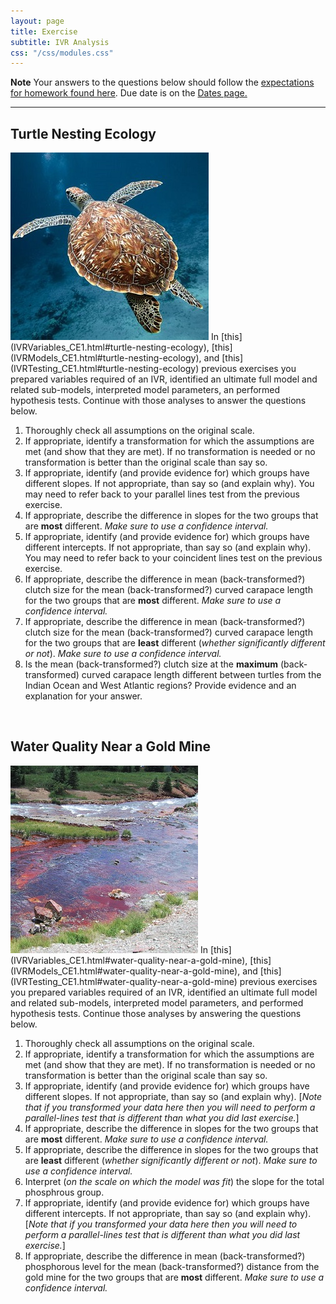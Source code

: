 ```yaml
---
layout: page
title: Exercise
subtitle: IVR Analysis
css: "/css/modules.css"
---
```


<div class="alert alert-warning">
  <strong>Note</strong> Your answers to the questions below should follow the <a href="../../resources/hwformat" target="_blank">expectations for homework found here</a>. Due date is on the <a href="../../resources/Dates-Current" target="_blank">Dates page.</a>
</div>

----

## Turtle Nesting Ecology
<img src="../zimgs/hawksbill-turtle.jpg" alt="Decoration" class="img-right">
In [this](IVRVariables_CE1.html#turtle-nesting-ecology), [this](IVRModels_CE1.html#turtle-nesting-ecology), and [this](IVRTesting_CE1.html#turtle-nesting-ecology) previous exercises you prepared variables required of an IVR, identified an ultimate full model and related sub-models, interpreted model parameters, an performed hypothesis tests. Continue with those analyses to answer the questions below.

1. Thoroughly check all assumptions on the original scale.
1. If appropriate, identify a transformation for which the assumptions are met (and show that they are met). If no transformation is needed or no transformation is better than the original scale than say so.
1. If appropriate, identify (and provide evidence for) which groups have different slopes. If not appropriate, than say so (and explain why). You may need to refer back to your parallel lines test from the previous exercise.
1. If appropriate, describe the difference in slopes for the two groups that are **most** different. *Make sure to use a confidence interval.*
1. If appropriate, identify (and provide evidence for) which groups have different intercepts. If not appropriate, than say so (and explain why). You may need to refer back to your coincident lines test on the previous exercise.
1. If appropriate, describe the difference in mean (back-transformed?) clutch size for the mean (back-transformed?) curved carapace length for the two groups that are **most** different. *Make sure to use a confidence interval.*
1. If appropriate, describe the difference in mean (back-transformed?) clutch size for the mean (back-transformed?) curved carapace length for the two groups that are **least** different (*whether significantly different or not*). *Make sure to use a confidence interval.*
1. Is the mean (back-transformed?) clutch size at the **maximum** (back-transformed) curved carapace length different between turtles from the Indian Ocean and West Atlantic regions? Provide evidence and an explanation for your answer.

&nbsp;

## Water Quality Near a Gold Mine
<img src="../zimgs/GoldMineWQ.jpg" alt="Decoration" class="img-right">
In [this](IVRVariables_CE1.html#water-quality-near-a-gold-mine), [this](IVRModels_CE1.html#water-quality-near-a-gold-mine), and [this](IVRTesting_CE1.html#water-quality-near-a-gold-mine) previous exercises you prepared variables required of an IVR, identified an ultimate full model and related sub-models, interpreted model parameters, and performed hypothesis tests. Continue those analyses by answering the questions below.

1. Thoroughly check all assumptions on the original scale.
1. If appropriate, identify a transformation for which the assumptions are met (and show that they are met). If no transformation is needed or no transformation is better than the original scale than say so.
1. If appropriate, identify (and provide evidence for) which groups have different slopes. If not appropriate, than say so (and explain why). [*Note that if you transformed your data here then you will need to perform a parallel-lines test that is different than what you did last exercise.*]
1. If appropriate, describe the difference in slopes for the two groups that are **most** different. *Make sure to use a confidence interval.*
1. If appropriate, describe the difference in slopes for the two groups that are **least** different (*whether significantly different or not*). *Make sure to use a confidence interval.*
1. Interpret (*on the scale on which the model was fit*) the slope for the total phosphrous group.
1. If appropriate, identify (and provide evidence for) which groups have different intercepts. If not appropriate, than say so (and explain why). [*Note that if you transformed your data here then you will need to perform a parallel-lines test that is different than what you did last exercise.*]
1. If appropriate, describe the difference in mean (back-transformed?) phosphorous level for the mean (back-transformed?) distance from the gold mine for the two groups that are **most** different. *Make sure to use a confidence interval.*
